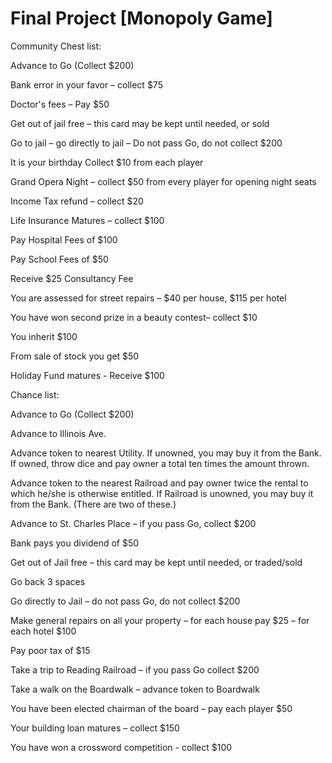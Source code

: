 Final Project [Monopoly Game]
==

Community Chest list: 

Advance to Go (Collect $200) 

Bank error in your favor – collect $75 

Doctor's fees – Pay $50 

Get out of jail free – this card may be kept until needed, or sold 

Go to jail – go directly to jail – Do not pass Go, do not collect $200 

It is your birthday Collect $10 from each player 

Grand Opera Night – collect $50 from every player for opening night seats 

Income Tax refund – collect $20 

Life Insurance Matures – collect $100 

Pay Hospital Fees of $100 

Pay School Fees of $50 

Receive $25 Consultancy Fee 

You are assessed for street repairs – $40 per house, $115 per hotel 

You have won second prize in a beauty contest– collect $10 

You inherit $100 

From sale of stock you get $50 

Holiday Fund matures - Receive $100 



Chance list: 




Advance to Go (Collect $200) 

Advance to Illinois Ave. 

Advance token to nearest Utility. If unowned, you may buy it from the Bank. If owned, throw dice and pay owner a total ten times 
the amount thrown. 

Advance token to the nearest Railroad and pay owner twice the rental to which he/she is otherwise entitled. If Railroad is 
unowned, you may buy it from the Bank. (There are two of these.) 

Advance to St. Charles Place – if you pass Go, collect $200 

Bank pays you dividend of $50 

Get out of Jail free – this card may be kept until needed, or traded/sold 

Go back 3 spaces 

Go directly to Jail – do not pass Go, do not collect $200 

Make general repairs on all your property – for each house pay $25 – for each hotel $100 

Pay poor tax of $15 

Take a trip to Reading Railroad – if you pass Go collect $200 

Take a walk on the Boardwalk – advance token to Boardwalk 

You have been elected chairman of the board – pay each player $50 

Your building loan matures – collect $150 

You have won a crossword competition - collect $100


